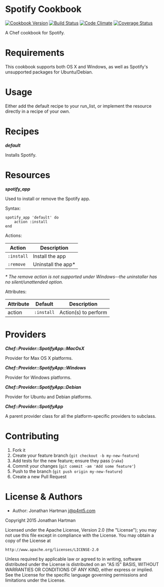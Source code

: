 Spotify Cookbook
================
[![Cookbook Version](https://img.shields.io/cookbook/v/spotify.svg)][cookbook]
[![Build Status](https://img.shields.io/travis/RoboticCheese/spotify-chef.svg)][travis]
[![Code Climate](https://img.shields.io/codeclimate/github/RoboticCheese/spotify-chef.svg)][codeclimate]
[![Coverage Status](https://img.shields.io/coveralls/RoboticCheese/spotify-chef.svg)][coveralls]

[cookbook]: https://supermarket.chef.io/cookbooks/spotify
[travis]: https://travis-ci.org/RoboticCheese/spotify-chef
[codeclimate]: https://codeclimate.com/github/RoboticCheese/spotify-chef
[coveralls]: https://coveralls.io/r/RoboticCheese/spotify-chef

A Chef cookbook for Spotify.

Requirements
============

This cookbook supports both OS X and Windows, as well as Spotify's unsupported
packages for Ubuntu/Debian.

Usage
=====

Either add the default recipe to your run_list, or implement the resource
directly in a recipe of your own.

Recipes
=======

***default***

Installs Spotify.

Resources
=========

***spotify_app***

Used to install or remove the Spotify app.

Syntax:

    spotify_app 'default' do
        action :install
    end

Actions:

| Action     | Description         |
|------------|---------------------|
| `:install` | Install the app     |
| `:remove`  | Uninstall the app\* |

_\* The remove action is not supported under Windows--the uninstaller has no
silent/unattended option._

Attributes:

| Attribute  | Default    | Description          |
|------------|------------|----------------------|
| action     | `:install` | Action(s) to perform |

Providers
=========

***Chef::Provider::SpotifyApp::MacOsX***

Provider for Max OS X platforms.

***Chef::Provider::SpotifyApp::Windows***

Provider for Windows platforms.

***Chef::Provider::SpotifyApp::Debian***

Provider for Ubuntu and Debian platforms.

***Chef::Provider::SpotifyApp***

A parent provider class for all the platform-specific providers to subclass.

Contributing
============

1. Fork it
2. Create your feature branch (`git checkout -b my-new-feature`)
3. Add tests for the new feature; ensure they pass (`rake`)
4. Commit your changes (`git commit -am 'Add some feature'`)
5. Push to the branch (`git push origin my-new-feature`)
6. Create a new Pull Request

License & Authors
=================
- Author: Jonathan Hartman <j@p4nt5.com>

Copyright 2015 Jonathan Hartman

Licensed under the Apache License, Version 2.0 (the "License");
you may not use this file except in compliance with the License.
You may obtain a copy of the License at

    http://www.apache.org/licenses/LICENSE-2.0

Unless required by applicable law or agreed to in writing, software
distributed under the License is distributed on an "AS IS" BASIS,
WITHOUT WARRANTIES OR CONDITIONS OF ANY KIND, either express or implied.
See the License for the specific language governing permissions and
limitations under the License.
